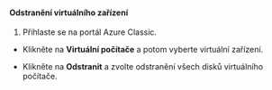 #### Odstranění virtuálního zařízení

1. Přihlaste se na portál Azure Classic.

- Klikněte na **Virtuální počítače** a potom vyberte virtuální zařízení.

- Klikněte na **Odstranit** a zvolte odstranění všech disků virtuálního počítače.

<!--HONumber=Sep16_HO3-->


